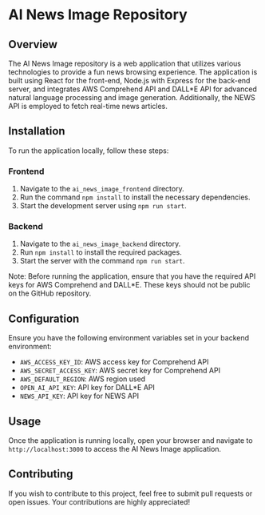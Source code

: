 # AI News Image Repository

## Overview

The AI News Image repository is a web application that utilizes various technologies to provide a fun news browsing experience. The application is built using React for the front-end, Node.js with Express for the back-end server, and integrates AWS Comprehend API and DALL*E API for advanced natural language processing and image generation. Additionally, the NEWS API is employed to fetch real-time news articles.

## Installation

To run the application locally, follow these steps:

### Frontend

1. Navigate to the `ai_news_image_frontend` directory.
2. Run the command `npm install` to install the necessary dependencies.
3. Start the development server using `npm run start`.

### Backend

1. Navigate to the `ai_news_image_backend` directory.
2. Run `npm install` to install the required packages.
3. Start the server with the command `npm run start`.

Note: Before running the application, ensure that you have the required API keys for AWS Comprehend and DALL*E. These keys should not be public on the GitHub repository.

## Configuration

Ensure you have the following environment variables set in your backend environment:

- `AWS_ACCESS_KEY_ID`: AWS access key for Comprehend API
- `AWS_SECRET_ACCESS_KEY`: AWS secret key for Comprehend API
- `AWS_DEFAULT_REGION`: AWS region used
- `OPEN_AI_API_KEY`: API key for DALL*E API
- `NEWS_API_KEY`: API key for NEWS API

## Usage

Once the application is running locally, open your browser and navigate to `http://localhost:3000` to access the AI News Image application.

## Contributing

If you wish to contribute to this project, feel free to submit pull requests or open issues. Your contributions are highly appreciated!

